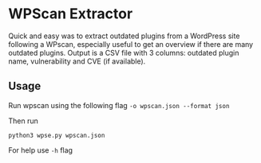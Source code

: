 # WPScan Extractor

Quick and easy was to extract outdated plugins from a WordPress site following a WPscan, especially useful to get an overview if there are many outdated plugins.
Output is a CSV file with 3 columns: outdated plugin name, vulnerability and CVE (if available).

## Usage

Run wpscan using the following flag `-o wpscan.json --format json`

Then run

`python3 wpse.py wpscan.json`

For help use `-h` flag

